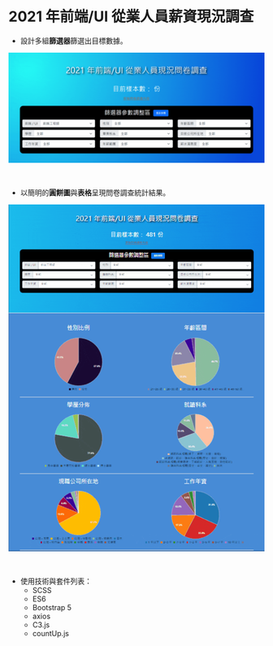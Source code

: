# 2021 年前端/UI 從業人員薪資現況調查

* 設計多組**篩選器**篩選出目標數據。

![image](./app/assets/images/intro01.gif)

<br>

* 以簡明的**圓餅圖**與**表格**呈現問卷調查統計結果。

![image](./app/assets/images/intro02.gif)

<br>

* 使用技術與套件列表：
  - SCSS
  - ES6
  - Bootstrap 5
  - axios
  - C3.js
  - countUp.js
